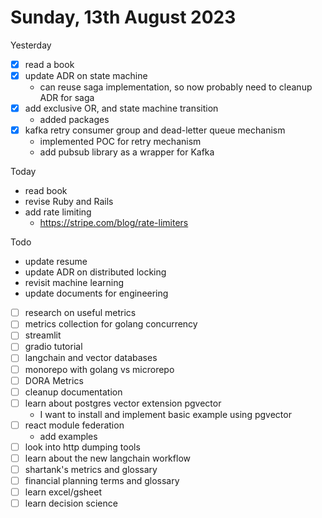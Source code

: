 # Sunday, 13th August 2023

Yesterday
- [x] read a book
- [x] update ADR on state machine
  - can reuse saga implementation, so now probably need to cleanup ADR for saga
- [x] add exclusive OR, and state machine transition
  - added packages
- [x] kafka retry consumer group and dead-letter queue mechanism
  - implemented POC for retry mechanism
  - add pubsub library as a wrapper for Kafka


Today
- read book
- revise Ruby and Rails
- add rate limiting
  - https://stripe.com/blog/rate-limiters


Todo
- update resume
- update ADR on distributed locking
- revisit machine learning
- update documents for engineering
- [ ] research on useful metrics
- [ ] metrics collection for golang concurrency
- [ ] streamlit
- [ ] gradio tutorial
- [ ] langchain and vector databases
- [ ] monorepo with golang vs microrepo
- [ ] DORA Metrics
- [ ] cleanup documentation
- [ ] learn about postgres vector extension pgvector
	- I want to install and implement basic example using pgvector
- [ ] react module federation
  - add examples
- [ ] look into http dumping tools
- [ ] learn about the new langchain workflow
- [ ] shartank's metrics and glossary
- [ ] financial planning terms and glossary
- [ ] learn excel/gsheet
- [ ] learn decision science
